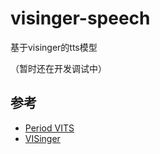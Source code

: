 # visinger-speech

基于visinger的tts模型

（暂时还在开发调试中）

## 参考
+ [Period VITS](https://arxiv.org/pdf/2210.15964.pdf) 
+ [VISinger](https://github.com/So-Fann/VISinger) 
